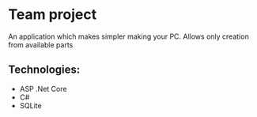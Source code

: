 # Team project
An application which makes simpler making your PC.
Allows only creation from available parts
## Technologies: 
* ASP .Net Core
* C# 
* SQLite
